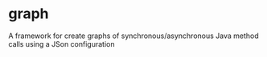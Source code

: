 # graph
 A framework for create graphs of synchronous/asynchronous Java method calls using a JSon configuration
